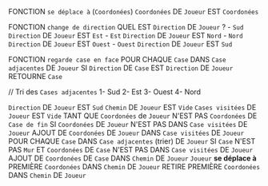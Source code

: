 FONCTION `se déplace à` (`Coordonées`)
    `Coordonées` DE `Joueur` EST `Coordonées`

FONCTION `change de direction`
    QUEL EST `Direction` DE `Joueur` ?
        - `Sud`
            `Direction` DE `Joueur` EST `Est`
        - `Est`
            `Direction` DE `Joueur` EST `Nord`
        - `Nord`
            `Direction` DE `Joueur` EST `Ouest`
        - `Ouest`
            `Direction` DE `Joueur` EST `Sud`

FONCTION `regarde case en face`
    POUR CHAQUE `Case` DANS `Case adjacentes` DE `Joueur`
        SI `Direction` DE `Case` EST `Direction` DE `Joueur`
            RETOURNE `Case`

// Tri des `Cases adjacentes`
    1- Sud
    2- Est
    3- Ouest
    4- Nord

`Direction` DE `Joueur` EST `Sud`
`Chemin` DE `Joueur` EST `Vide`
`Cases visitées` DE `Joueur` EST `Vide`
TANT QUE `Coordonées` de `Joueur` N'EST PAS `Coordonées` DE `Case de fin`
    SI `Coordonées` DE `Joueur` N'EST PAS DANS `Case visitées` DE `Joueur`
        AJOUT DE `Coordonées` DE `Joueur` DANS `Case visitées` DE `Joueur`
    POUR CHAQUE `Case` DANS `Case adjacentes` (trier) DE `Joueur`
        SI `Case` N'EST PAS `Mur` ET `Coordonées` DE `Case` N'EST PAS DANS `Case visitées` DE `Joueur`
            AJOUT DE `Coordonées` DE `Case` DANS `Chemin` DE `Joueur`
    `Joueur` **se déplace à** PREMIÈRE `Coordonées` DANS `Chemin` DE `Joueur`
    RETIRE PREMIÈRE `Coordonées` DANS `Chemin` DE `Joueur`
